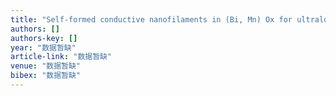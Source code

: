 ```yaml
---
title: "Self-formed conductive nanofilaments in (Bi, Mn) Ox for ultralow-power memory devices"
authors: []
authors-key: []
year: "数据暂缺"
article-link: "数据暂缺"
venue: "数据暂缺"
bibex: "数据暂缺"
---
```

